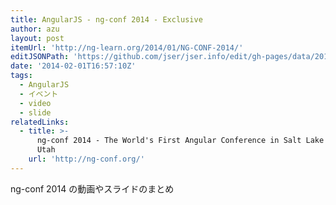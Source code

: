 ```yaml
---
title: AngularJS - ng-conf 2014 - Exclusive
author: azu
layout: post
itemUrl: 'http://ng-learn.org/2014/01/NG-CONF-2014/'
editJSONPath: 'https://github.com/jser/jser.info/edit/gh-pages/data/2014/02/index.json'
date: '2014-02-01T16:57:10Z'
tags:
  - AngularJS
  - イベント
  - video
  - slide
relatedLinks:
  - title: >-
      ng-conf 2014 - The World's First Angular Conference in Salt Lake City,
      Utah
    url: 'http://ng-conf.org/'
---
```

ng-conf 2014 の動画やスライドのまとめ
